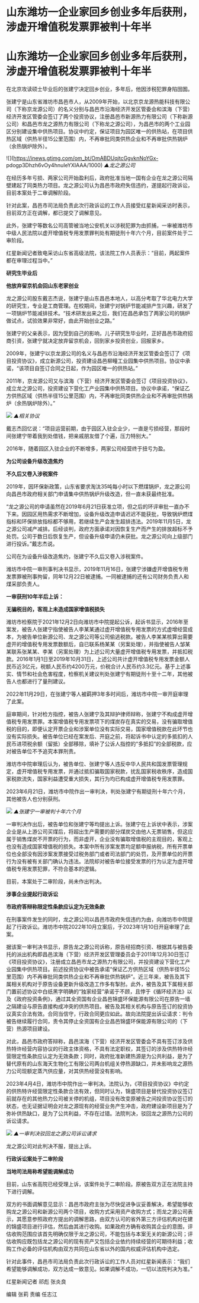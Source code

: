 # 山东潍坊一企业家回乡创业多年后获刑，涉虚开增值税发票罪被判十年半

# 山东潍坊一企业家回乡创业多年后获刑，涉虚开增值税发票罪被判十年半

在北京攻读硕士毕业后的张建宁决定回乡创业，多年后，他因涉税犯罪身陷囹圄。

张建宁是山东省潍坊市昌邑市人，从2009年开始，以北京京龙源热能科技有限公司（下称京龙源公司）的名义分别与昌邑市沿海经济开发区管委会和滨海（下营）经济开发区管委会签订了两个投资协议，注册昌邑市新源热力有限公司（下称新源公司）和昌邑市龙之源热力有限公司（下称龙之源公司），为昌邑市的两个工业园区分别建设集中供热项目。协议中约定，保证项目为园区唯一的供热站，在项目供热区域（供热半径15公里范围）内，不再审批同类供热企业和不再审批供热锅炉（余热锅炉除外）。

![](https://inews.gtimg.com/om_bt/OmABDUqjtcGgvknNoYGx-
pdogp3Dhzh6vOy4hnuIeYXIAAA/1000) _▲龙之源公司_

在经历多年亏损、两家公司开始盈利后，政府批准当地一国有企业在龙之源公司隔壁建起了同类热力项目。龙之源公司认为昌邑市政府失信违约，遂提起行政诉讼，目前本案处于二审调解阶段。

针对此案，昌邑市司法局负责此次行政诉讼的工作人员接受红星新闻采访时表示，目前双方正在调解，都已提交了调解意见。

此外，张建宁等数名公司高管被当地公安机关以涉税犯罪为由抓捕，一审被潍坊市中级人民法院以虚开增值税专用发票罪判处有期徒刑十年六个月，目前案件处于二审阶段。

红星新闻记者致电采访山东省高级法院，该法院工作人员表示：“目前，两起案件都在审理过程当中。”

**研究生毕业后**

**他放弃留京机会回山东老家创业**

龙之源公司股东戴志杰说，张建宁是山东昌邑本地人，以高分考取了华北电力大学的研究生，专业是工商管理。在校期间，张建宁对锅炉节能减排产生兴趣，研发了一项锅炉节能减排技术。“技术研发出来之后，我们在昌邑承包了两家公司的锅炉做试点，试验效果非常好，由此开始创业之路。”

张建宁的父亲表示，因为受到自己的影响，儿子研究生毕业时，正好昌邑市政府招商引资，张建宁就决定放弃留京机会，回到家乡投资创业，回报家乡。

2009年，张建宁以京龙源公司的名义与昌邑市沿海经济开发区管委会签订了《项目投资协议》，成立新源公司，投资建设昌邑柳疃工业园集中供热项目。协议中承诺，“该项目自签订合同之日起，作为园区唯一的供热站。”

2011年，京龙源公司又与滨海（下营）经济开发区管委会签订《项目投资协议》，成立龙之源公司，投资建设下营化工产业园集中供热项目。协议中承诺，“保证乙方供热区域（供热半径15公里范围）内，不再审批同类供热企业和不再审批供热锅炉（余热锅炉除外）。”

![](https://inews.gtimg.com/om_bt/O44bhGhvo5rnxjCqFbeQ4EOccoKnm39p0gxaCI1gdTuzIAA/1000)
_▲相关协议_

戴志杰回忆说：“项目运营前期，由于园区入驻企业少，一直是亏损经营，那段时间张建宁带着我到处借钱，把亲戚朋友借了个遍，压力特别大。”

2016年，随着园区入驻企业的不断增多，两家公司经营终于扭亏为盈。

**为公司设备升级改造焦灼**

**不久后又卷入涉税案件**

2019年，因环保新政策，山东省要求淘汰35吨每小时以下燃煤锅炉，龙之源公司向昌邑市政府相关部门申请集中供热锅炉升级改造，但一直未获最终批准。

“龙之源公司的申请虽然在2019年6月21日获准立项，但之后的环评审批一直办不下来。因园区用热需求不断增加，设备升级改造申请迟迟不能获批，导致锅炉燃煤指标和环保排放指标都不够用，若继续生产会发生超排违法。2019年11月5日，龙之源公司减产减排。后经谈判，政府方面承诺对因恢复生产而产生的排放超标不予处罚。公司于数日后恢复生产，但设备升级申请仍未获批。龙之源公司向上级部门进行投诉。”戴志杰说。

公司在为设备升级改造焦灼，张建宁不久后又卷入涉税案件。

潍坊市中院一审刑事判决书显示，2019年11月16日，张建宁涉嫌虚开增值税专用发票罪被刑事拘留，同年12月22日被逮捕。一同被逮捕的还有公司财务负责人和煤采部负责人。

**一审获刑10年半后上诉：**

**无骗税目的，客观上未造成国家增值税损失**

潍坊市检察院于2021年12月2日向潍坊市中院提起公诉，起诉书显示，2016年至案发，被告人张建宁指使被告人李某某通过虚开增值税专用发票的方式虚增经营成本，为被告单位新源公司、龙之源公司等公司偷逃税款。被告人李某某核算出需要虚开的增值税专用发票数额后，自已联系杨某某（另案处理），并指使被告人邹某某联系张某某、李某（另案处理）为上述公司大量虚开增值税专用发票，并抵扣税款。2016年1月1日至2019年10月31日，上述公司共计虚开增值税专用发票金额人民币近3亿元，税额人民币约4200万元，价税合计人民币约3.3亿元。基于上述事实、情节和社会危害程度，检察机关建议判处张建宁有期徒刑十至十二年，其他被告人也都进行了量刑建议。

2022年11月29日，在张建宁等人被羁押3年多时间后，潍坊市中院一审开庭审理了此案。

庭审期间，针对检方指控，被告人张建宁及其辩护律师辩称，张建宁不构成虚开增值税专用发票罪。本案增值税专用发票项下的煤炭存在真实的交易，没有骗取增值税的目的，即便认定开票企业和涉案单位没有实际交易，国家增值税款在此环节也没有实际损失。被告单位已经在案发后、开庭之前，将起诉书中认定的多抵扣的人民币进项税余额（留抵）全部移除，填补了公诉人指控的“多抵扣”的全部税款，应对被告单位不予追究本罪刑责。

潍坊市中院审理后认为，被告单位、张建宁等人违反中华人民共和国发票管理规定，虚开增值税专用发票，并通过抵扣骗取国家税款，扰乱国家税收秩序，造成国家税款流失，国家利益遭受重大损失，其行为均已构成虚开增值税专用发票罪。

2023年6月21日，潍坊市中院作出一审判决，判处张建宁有期徒刑十年六个月，其他被告人也分别获刑。

![](https://inews.gtimg.com/om_bt/Ow6hTy950eVAYr3lffRUloFT_tOQjjSBaaJweWUYhT8HwAA/1000)
_▲张建宁一审被判十年六个月_

一审判决作出后，被告单位和张建宁等均提出上诉。张建宁在上诉状中表示，涉案企业是从上游公司买煤后，将超出生产需要的部分煤炭交由他人无票销售，但这应属于销售煤炭不开票的行为，而非虚开，企业没有骗取增值税的主观目的，客观上也没有造成国家增值税的损失。本案中所有涉案发票均足额申报纳税，所有开票单位也全部没有因涉案发票接受过税务部门或者司法部门的处罚，及开票单位的开票行为没有被有关部门确认为违法。法院却对被告单位接受发票的行为认定为虚开增值税专用发票犯罪，不符合基本的逻辑。

目前，本案处于二审阶段，尚未作出判决。

**涉事企业提起行政诉讼**

**市政府答辩称限定性条款应认定为无效条款**

在刑事案件发生的同时，龙之源公司以昌邑市政府失信违约为由，向潍坊市中院提起了行政诉讼。潍坊市中院2022年10月立案后，于2023年1月10日开庭审理了此案。

据该案一审判决书显示，原告龙之源公司诉称，原告经招商引资、根据其与被告委托的派出机构即昌邑滨海（下营）经济开发区管理委员会于2011年12月30日签订《项目投资协议》，注册成立昌邑市龙之源热力有限公司，并投资建设下营化工产业园集中供热项目。前述投资协议中被告承诺“保证乙方供热区域（供热半径15公里范围）内不再审批同类供热企业和不再审批供热锅炉”。近三年来，被告及其下属相关机构对于原告设备更新升级改造工作多有掣肘。此外，被告及其下属相关部门置前述协议中白纸黑字明确的“独家经营”承诺于不顾，且悖于《循环经济法》以及《政府投资条例》，通过其全资国有企业昌邑锦盛环保能源有限公司在原告一墙之隔建设与原告直接构成冲突的供热项目。被告及其相关机构与原告签订的投资协议真实合法有效。合同当信守，行政合同更应如此。故向法院提出诉讼请求：判令被告继续履行合同，责令其停止全资国有企业昌邑锦盛环保能源有限公司的（下营）热源项目建设。

对此，昌邑市政府答辩称，昌邑滨海（下营）经济开发区管委会不具有签订涉及供热特许经营内容协议的行政主体资格，不具有法定职权，其签订的涉及供热特许经营限定性条款应认定为无效条款；同时，政府批准新建热源是为公共利益，是为了替代原有的山东海天生物化工有限公司两台机组关停热源缺口，并未影响龙之源热力公司现额定蒸汽供应量，对其供热经营没有影响。

2023年4月4日，潍坊市中院作出一审判决。法院认为，《项目投资协议》中约定的供热特许经营限定性条款合法有效，但同时认为，锦盛项目是替代投资协议签订前就存在的其他热力公司被关停的机组，项目没有改变原被告之间投资协议签订的状态，也无证据证明会对龙之源现有的经营业务产生冲击，政府建设新项目是为了弥补供热缺口，是为了公共利益，不存在过错。法院判决，驳回龙之源热力公司的诉讼请求。

![](https://inews.gtimg.com/om_bt/Os2JiSmWswv8Alc7vxZzCay0jPzZS9j1ab8p8ylKE9skUAA/1000)
_▲一审判决驳回龙之源公司诉讼请求_

龙之源公司对此判决不服，提出上诉。

**行政诉讼案处于二审阶段**

**当地司法局称希望能调解成功**

目前，山东省高院已经受理上诉，该案件处于二审阶段。原被告双方正在法院主持下进行调解。

双方的书面调解意见显示：昌邑市政府主张为尽快促进争议妥善解决，希望能够收购龙之源公司和新源公司两个项目，收购方式采用资产收购方式；而龙之源公司表示，其愿意参照政府方提出的调解思路，由双方认可的省外第三方评估机构对在建的锦盛项目进行评估，然后由其进行收购。如果政府方确有收购其企业的意图，评估收购范围应该首先明确仅限于龙之源公司，不能包括与本案无关的新源公司；评估收购应既包括龙之源公司的现有资产又包括企业依约持续经营的可期待利益；收购工作必备的评估机构由双方共同在山东省以外的国内权威评估机构中选定。

针对此事件，昌邑市司法局负责此次行政诉讼的工作人员对红星新闻表示：“我们希望能够调解成功，双方达成一致意见。如果调解不成功，一切以法院判决为准。”

红星新闻记者 祁彪 张炎良

编辑 张莉 责编 任志江

